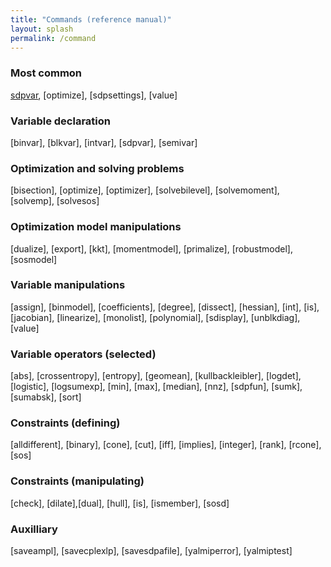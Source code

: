 ```yaml
---
title: "Commands (reference manual)"
layout: splash
permalink: /command
---
```


### Most common
[sdpvar](/command/sdpvar), [optimize], [sdpsettings], [value]

### Variable declaration
[binvar], [blkvar], [intvar], [sdpvar], [semivar]

### Optimization and solving problems
[bisection], [optimize], [optimizer], [solvebilevel], [solvemoment], [solvemp], [solvesos]

### Optimization model manipulations
[dualize], [export], [kkt], [momentmodel], [primalize], [robustmodel], [sosmodel]

### Variable manipulations
[assign], [binmodel], [coefficients], [degree], [dissect], [hessian], [int], [is], [jacobian], [linearize], [monolist], [polynomial], [sdisplay], [unblkdiag], [value]

### Variable operators (selected)
[abs], [crossentropy], [entropy], [geomean], [kullbackleibler], [logdet], [logistic], [logsumexp], [min], [max], [median], [nnz], [sdpfun], [sumk], [sumabsk], [sort]

### Constraints (defining)
[alldifferent], [binary], [cone], [cut], [iff], [implies], [integer], [rank], [rcone], [sos]

### Constraints (manipulating)
[check], [dilate],[dual], [hull], [is], [ismember], [sosd]

### Auxilliary
[saveampl], [savecplexlp], [savesdpafile], [yalmiperror], [yalmiptest]
